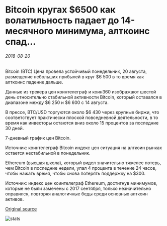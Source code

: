 # Bitcoin кругах $6500 как волатильность падает до 14-месячного минимума, алткоинс спад...

###### 2018-08-20

Bitcoin (BTC) Цена провела устойчивый понедельник, 20 августа, размещение небольших прибылей в круг $6 500 в то время как алткоинс падение дальше.

Данные из трекера цен коинтелеграф и коин360 изображают шестой день относительно стабильной активности Bitcoin, который оставался в диапазоне между $6 250 и $6 600 с 14 августа.

В прессе, BTC/USD торгуются около $6 430 через крупные биржи, что соответствует практически плоской повседневной деятельности, в то время как инвесторы остаются вниз около 15 процентов за последние 30 дней.

7-дневный график цен Bitcoin.

Источник: коинтелеграф Bitcoin индекс цен ситуация на алткоин рынках остается нестабильной в понедельник.

Ethereum (высшая школа), который видел значительно тяжелее потерь, чем Bitcoin в последние недели, упал 4 процента в течение 24 часов, чтобы нажать время, чтобы снова потерять поддержку на $300.

Источник: индекс цен коинтелеграф Ethereum, достигнув минимумов, которые не были замечены с 2017 сентября, только незначительно оправился, повторяя аналогичные беды среди основных алткоин активов.

[Original source](https://cointelegraph.com/news/bitcoin-circles-6500-as-volatility-drops-to-14-month-low-altcoins-slump)

![stats](https://c.statcounter.com/11760860/0/a89fa40b/1/ "stats")